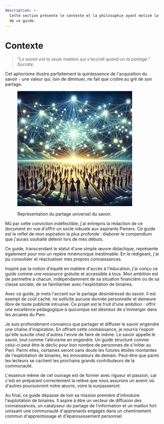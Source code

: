 ```yaml
---
description: >-
  Cette section présente le contexte et la philosophie ayant motivé la création
  de ce guide.
---
```


# Contexte

> _"Le savoir est la seule matière qui s'accroît quand on la partage."_ _Socrate_.

Cet aphorisme illustre parfaitement la quintessence de l'acquisition du savoir - une valeur qui, loin de diminuer, ne fait que croître au gré de son partage.

<figure><img src=".gitbook/assets/illustration-partage_du_savoir.png" alt="Illustration symbolique d&#x27;un réseau de lumières interconnectées au-dessus d&#x27;une foule de personnes se tenant la main, représentant le partage du savoir et la connexion entre les individus." width="375"><figcaption><p>Représentation du partage universel du savoir.</p></figcaption></figure>

Mû par cette conviction indéfectible, j'ai entrepris la rédaction de ce document en vue d'offrir un socle robuste aux aspirants Pwners. Ce guide est le reflet de mon aspiration la plus profonde : élaborer le compendium que j'aurais souhaité détenir lors de mes débuts.

Ce guide, transcendant le statut d'une simple œuvre didactique, représente également pour moi un repère mnémonique inestimable. En le rédigeant, j'ai pu consolider et réactualiser mes propres connaissances.

Inspiré par la notion d'équité en matière d'accès à l'éducation, j'ai conçu ce guide comme une ressource gratuite et accessible à tous. Mon ambition est de permettre à chacun, indépendamment de sa situation financière ou de sa classe sociale, de se familiariser avec l'exploitation de binaires.

Avec ce guide, je mets l'accent sur le partage désintéressé du savoir. Il est exempt de coût caché, ne sollicite aucune donnée personnelle et demeure libre de toute publicité intrusive. Ce projet est le fruit d'une ambition : offrir une excellence pédagogique à quiconque est désireux de s'immerger dans les arcanes du Pwn.

Je suis profondément convaincu que partager et diffuser le savoir engendre une chaîne d'inspiration. En offrant cette connaissance, je nourris l'espoir qu'elle suscite chez d'autres l'envie de faire de même. Le savoir appelle le savoir, tout comme l'altruisme en engendre. Un guide structuré comme celui-ci peut être le déclic pour bon nombre de personnes de s'initier au Pwn. Parmi elles, certaines seront sans doute les futures étoiles montantes de l'exploitation de binaires, les innovateurs de demain. Peut-être que parmi les lecteurs se cachent les prochains grands contributeurs de la communauté.

L'essence même de cet ouvrage est de former avec rigueur et passion, car c'est en préparant correctement la relève que nous assurons un avenir où d'autres poursuivront notre œuvre, voire la surpasseront.

Au final, ce guide dépasse de loin sa mission première d'introduire l'exploitation de binaires. Il aspire à être un vecteur de diffusion des connaissances, un catalyseur du partage de l'information et un maillon fort unissant une communauté d'apprenants engagés dans un cheminement commun d'apprentissage et d'épanouissement personnel.
